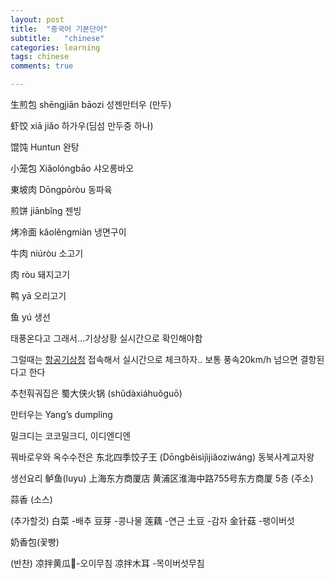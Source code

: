 ```yaml
---
layout: post
title:  "중국어 기본단어"
subtitle:   "chinese"
categories: learning
tags: chinese
comments: true

---
```




生煎包 shēngjiān bāozi 성젠만터우 (만두)

虾饺 xiā jiǎo 하가우(딤섬 만두중 하나)

馄饨 Huntun 완탕

小笼包 Xiǎolóngbāo 샤오롱바오

東坡肉 Dōngpōròu 동파육

煎饼 jiānbǐng 젠빙

烤冷面 kǎolěngmiàn 냉면구이

牛肉 niúròu 소고기

肉 ròu 돼지고기

鸭 yā 오리고기

鱼 yú 생선



태풍온다고 그래서...기상상황 실시간으로 확인해야함

그럴때는 [항공기상청](http://amo.kma.go.kr/new/html/weather/weather01_03.jsp?stnCd=RKSI&x=43&y=10) 접속해서 실시간으로 체크하자.. 보통 풍속20km/h 넘으면 결항된다고 한다



추천훠궈집은 蜀大侠火锅 (shǔdàxiáhuǒguō)

만터우는 Yang’s dumpling

밀크디는 코코밀크디, 이디엔디엔

꿔바로우와 옥수수전은 东北四季饺子王 (Dōngběisìjìjiǎoziwáng) 동북사계교자왕

생선요리 鲈鱼(luyu)  上海东方商厦店
黄浦区淮海中路755号东方商厦 5층 (주소)

蒜香 (소스)

(추가할것)
白菜 -배추
豆芽 -콩나물
莲藕 -연근
土豆 -감자
金针菇 -팽이버섯

奶香包(꽃빵)

(반찬)
凉拌黄瓜🥒-오이무침
凉拌木耳 -목이버섯무침

